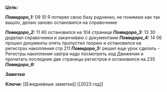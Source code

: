 
***Цель:***  

***Помидоро_1:*** 09 10
Я потерял свою базу радченко, не понимаю как так вышло, делаю заново
остановился на справочнике

***Помидоро_2:*** 11 40
остановился на 104 странице
***Помидоро_3:*** 13 30
доделал справочники и заканчиваю с документами
***Помидоро_4:*** 14 06
прошел документы
опять пропустил теорию и остановился на регистрах накопления 
стр 211
***Помидоро_5:*** 
решил еще урок сделать - Регистры накопления
завтра надо посмотреть код Движения
и прочитать последние две страницы регистров
я остановился на 235
***Помидоро_6:*** 

***Заметка*** 


***Ключи:*** [[Ежедневные заметки]] [[2023 год]]